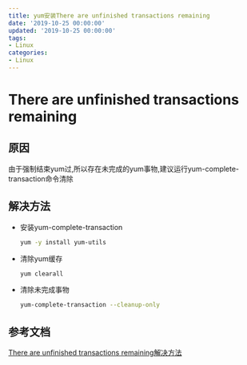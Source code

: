 ```yaml
---
title: yum安装There are unfinished transactions remaining
date: '2019-10-25 00:00:00'
updated: '2019-10-25 00:00:00'
tags:
- Linux
categories:
- Linux
---
```

# There are unfinished transactions remaining

## 原因
由于强制结束yum过,所以存在未完成的yum事物,建议运行yum-complete-transaction命令清除

## 解决方法

- 安装yum-complete-transaction

  ```bash
  yum -y install yum-utils
  ```

- 清除yum缓存

  ```bash
  yum clearall
  ```

- 清除未完成事物

  ```bash
  yum-complete-transaction --cleanup-only
  ```

## 参考文档
[There are unfinished transactions remaining解决方法](https://m.jb51.net/LINUXjishu/268748.html)
